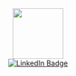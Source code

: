 
<div id="header" align="center">
  <img src="https://media.giphy.com/media/v1.Y2lkPTc5MGI3NjExZWE5YTg5ZWU4ODdmODgyMWQzMzQyZWMxYzc5ZTZmMzg3Y2VmOWVhYyZjdD1z/M9gbBd9nbDrOTu1Mqx/giphy.gif" width="100"/>
</div>

<div id="badges" align= "center">
  <a href="https://www.linkedin.com/in/gabrielesassi1312/">
    <img src="https://img.shields.io/badge/LinkedIn-blue?style=for-the-badge&logo=linkedin&logoColor=white" alt="LinkedIn Badge"/>
  </a>
</div>
